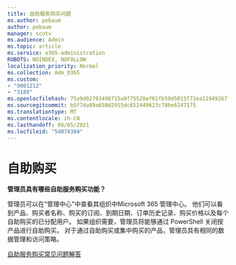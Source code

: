 ```yaml
---
title: 自助服务购买问题
ms.author: pebaum
author: pebaum
manager: scotv
ms.audience: Admin
ms.topic: article
ms.service: o365-administration
ROBOTS: NOINDEX, NOFOLLOW
localization_priority: Normal
ms.collection: Adm_O365
ms.custom:
- "9001212"
- "3189"
ms.openlocfilehash: 75a9d02793498715a0f75528ef01fb59d5015f72ea11949267f2a7d36ff19550
ms.sourcegitcommit: b5f7da89a650d2915dc652449623c78be6247175
ms.translationtype: MT
ms.contentlocale: zh-CN
ms.lasthandoff: 08/05/2021
ms.locfileid: "54074304"
---
```

# <a name="self-service-purchase"></a>自助购买

**管理员具有哪些自助服务购买功能？**

管理员可以在"管理中心"中查看其组织中Microsoft 365 管理中心。 他们可以看到产品、购买者名称、购买的订阅、到期日期、订单历史记录、购买价格以及每个自助购买的已分配用户。  如果组织需要，管理员将能够通过 PowerShell 关闭按产品进行自助购买。  对于通过自助购买或集中购买的产品，管理员具有相同的数据管理和访问策略。

[自助服务购买常见问题解答](https://aka.ms/self-service-purchase-faq)

